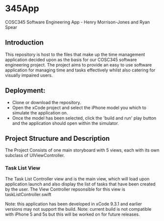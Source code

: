 # 345App
COSC345 Software Engineering App - Henry Morrison-Jones and Ryan Spear

## Introduction

This repository is host to the files that make up the time management application decided upon as the basis for our COSC345 software engineering project. The project aims to provide an easy to use software application for managing time and tasks effectively whilst also catering for visually impaired users.

## Deployment:
  - Clone or download the repository.
  - Open the xCode project and select the iPhone model you which to simulate the application on.
  - Once the model has been selected, click the 'build and run' play button and the application should open within the simulator.
  
## Project Structure and Description

The Project Consists of one main storyboard with 5 views, each with its own subclass of UIViewController.

### Task List View

The Task List Controller view and is the main view, which will load upon application launch and also display the list of tasks that have been created by the user. The View Controller repsonsible for this view is taskListController.swift
  
Note: this application has been developed in xCode 9.3.1 and earlier versions may not support the build.
Note: current build is not compatible with iPhone 5 and 5s but this will be worked on for future releases.
